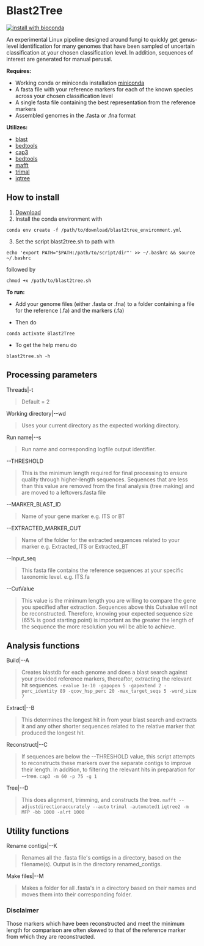 # Blast2Tree

[![install with bioconda](https://img.shields.io/badge/install%20with-bioconda-brightgreen.svg?style=flat)](https://bioconda.github.io/)

An experimental Linux pipeline designed around fungi to quickly get genus-level identification for many genomes that have been sampled of uncertain classification at your chosen classification level. In addition, sequences of interest are generated for manual perusal. 

**Requires:**
- Working conda or miniconda installation [miniconda](https://www.anaconda.com/download/success)
- A fasta file with your reference markers for each of the known species across your chosen classification level
- A single fasta file containing the best representation from the reference markers
- Assembled genomes in the .fasta or .fna format

**Utilizes:**
- [blast](https://anaconda.org/bioconda/blast) 
- [bedtools](https://anaconda.org/bioconda/bedtools)
- [cap3](https://anaconda.org/bioconda/cap3)
- [bedtools](https://anaconda.org/bioconda/bedtools)
- [mafft](https://anaconda.org/bioconda/mafft)
- [trimal](https://anaconda.org/bioconda/trimal)
- [iqtree](https://anaconda.org/bioconda/iqtree)

## How to install
1) [Download](https://github.com/CallinCeriani/Blast2Tree/archive/refs/tags/Versions.tar.gz)
2) Install the conda environment with
```
conda env create -f /path/to/download/blast2tree_environment.yml
```
3) Set the script blast2tree.sh to path with
```
echo 'export PATH="$PATH:/path/to/script/dir"' >> ~/.bashrc && source ~/.bashrc
```
followed by
```
chmod +x /path/to/blast2tree.sh
```

**To run:**
- Add your genome files (either .fasta or .fna) to a folder containing a file for the reference (.fa) and the markers (.fa)
  
- Then do
```
conda activate Blast2Tree
```
  
- To get the help menu do
```
blast2tree.sh -h
```

## Processing parameters

Threads|-t
> Default = 2

Working directory|--wd 
> Uses your current directory as the expected working directory.

Run name|--s
>Run name and corresponding logfile output identifier.

--THRESHOLD
> This is the minimum length required for final processing to ensure quality through higher-length sequences. Sequences that are less than this value are removed from the final analysis (tree making) and are moved to a leftovers.fasta file

--MARKER_BLAST_ID
> Name of your gene marker e.g. ITS or BT 

--EXTRACTED_MARKER_OUT
> Name of the folder for the extracted sequences related to your marker e.g. Extracted_ITS or Extracted_BT

--Input_seq
> This fasta file contains the reference sequences at your specific taxonomic level. e.g. ITS.fa

--CutValue 
> This value is the minimum length you are willing to compare the gene you specified after extraction. Sequences above this Cutvalue will not be reconstructed. Therefore, knowing your expected sequence size (65% is good starting point) is important as the greater the length of the sequence the more resolution you will be able to achieve. 

## Analysis functions

Build|--A
> Creates blastdb for each genome and does a blast search against your provided reference markers, thereafter, extracting the relevant hit sequences.
> `-evalue 1e-10 -gapopen 5 -gapextend 2 -perc_identity 89 -qcov_hsp_perc 20 -max_target_seqs 5 -word_size 7`

Extract|--B
> This determines the longest hit in from your blast search and extracts it and any other shorter sequences related to the relative marker that produced the longest hit.

Reconstruct|--C
> If sequences are below the --THRESHOLD value, this script attempts to reconstructs these markers over the separate contigs to improve their length. In addition, to filtering the relevant hits in preparation for --tree.
> `cap3 -m 60 -p 75 -g 1`

Tree|--D
> This does alignment, trimming, and constructs the tree.
>`mafft --adjustdirectionaccurately --auto` `trimal -automated1` `iqtree2 -m MFP -bb 1000 -alrt 1000` 

## Utility functions
Rename contigs|--K
> Renames all the .fasta file's contigs in a directory, based on the filename(s). Output is in the directory renamed_contigs.

Make files|--M
> Makes a folder for all .fasta's in a directory based on their names and moves them into their corresponding folder.

### Disclaimer
Those markers which have been reconstructed and meet the minimum length for comparison are often skewed to that of the reference marker from which they are reconstructed.
